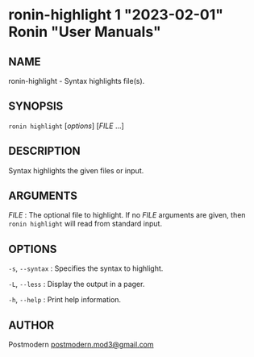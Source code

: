 # ronin-highlight 1 "2023-02-01" Ronin "User Manuals"

## NAME

ronin-highlight - Syntax highlights file(s).

## SYNOPSIS

`ronin highlight` [*options*] [*FILE* ...]

## DESCRIPTION

Syntax highlights the given files or input.

## ARGUMENTS

*FILE*
: The optional file to highlight. If no *FILE* arguments are given, then
  `ronin highlight` will read from standard input.

## OPTIONS

`-s`, `--syntax`
: Specifies the syntax to highlight.

`-L`, `--less`
: Display the output in a pager.

`-h`, `--help`
: Print help information.

## AUTHOR

Postmodern <postmodern.mod3@gmail.com>

